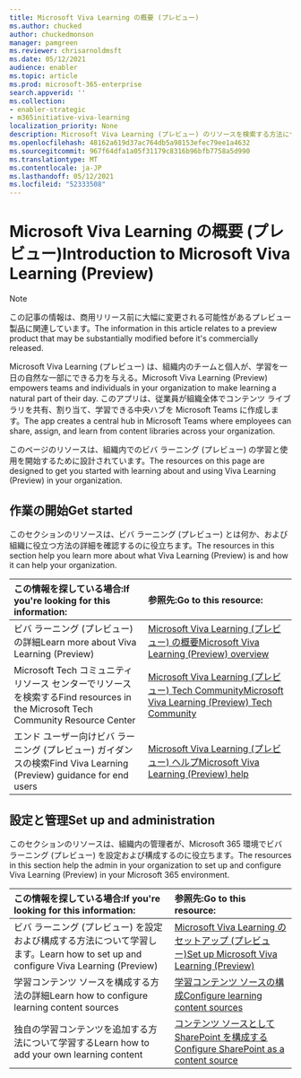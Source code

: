 ```yaml
---
title: Microsoft Viva Learning の概要 (プレビュー)
ms.author: chucked
author: chuckedmonson
manager: pamgreen
ms.reviewer: chrisarnoldmsft
ms.date: 05/12/2021
audience: enabler
ms.topic: article
ms.prod: microsoft-365-enterprise
search.appverid: ''
ms.collection:
- enabler-strategic
- m365initiative-viva-learning
localization_priority: None
description: Microsoft Viva Learning (プレビュー) のリソースを検索する方法について説明します。
ms.openlocfilehash: 48162a619d37ac764db5a98153efec79ee1a4632
ms.sourcegitcommit: 967f64dfa1a05f31179c8316b96bfb7758a5d990
ms.translationtype: MT
ms.contentlocale: ja-JP
ms.lasthandoff: 05/12/2021
ms.locfileid: "52333508"
---
```

# <a name="introduction-to-microsoft-viva-learning-preview"></a><span data-ttu-id="44830-103">Microsoft Viva Learning の概要 (プレビュー)</span><span class="sxs-lookup"><span data-stu-id="44830-103">Introduction to Microsoft Viva Learning (Preview)</span></span>

> [!NOTE]
> <span data-ttu-id="44830-104">この記事の情報は、商用リリース前に大幅に変更される可能性があるプレビュー製品に関連しています。</span><span class="sxs-lookup"><span data-stu-id="44830-104">The information in this article relates to a preview product that may be substantially modified before it's commercially released.</span></span> 

<span data-ttu-id="44830-105">Microsoft Viva Learning (プレビュー) は、組織内のチームと個人が、学習を一日の自然な一部にできる力を与える。</span><span class="sxs-lookup"><span data-stu-id="44830-105">Microsoft Viva Learning (Preview) empowers teams and individuals in your organization to make learning a natural part of their day.</span></span> <span data-ttu-id="44830-106">このアプリは、従業員が組織全体でコンテンツ ライブラリを共有、割り当て、学習できる中央ハブを Microsoft Teams に作成します。</span><span class="sxs-lookup"><span data-stu-id="44830-106">The app creates a central hub in Microsoft Teams where employees can share, assign, and learn from content libraries across your organization.</span></span>

<span data-ttu-id="44830-107">このページのリソースは、組織内でのビバ ラーニング (プレビュー) の学習と使用を開始するために設計されています。</span><span class="sxs-lookup"><span data-stu-id="44830-107">The resources on this page are designed to get you started with learning about and using Viva Learning (Preview) in your organization.</span></span>

## <a name="get-started"></a><span data-ttu-id="44830-108">作業の開始</span><span class="sxs-lookup"><span data-stu-id="44830-108">Get started</span></span>

<span data-ttu-id="44830-109">このセクションのリソースは、ビバ ラーニング (プレビュー) とは何か、および組織に役立つ方法の詳細を確認するのに役立ちます。</span><span class="sxs-lookup"><span data-stu-id="44830-109">The resources in this section help you learn more about what Viva Learning (Preview) is and how it can help your organization.</span></span>

| <span data-ttu-id="44830-110">この情報を探している場合:</span><span class="sxs-lookup"><span data-stu-id="44830-110">If you're looking for this information:</span></span> | <span data-ttu-id="44830-111">参照先:</span><span class="sxs-lookup"><span data-stu-id="44830-111">Go to this resource:</span></span> |
|:-----|:-----|
|<span data-ttu-id="44830-112">ビバ ラーニング (プレビュー) の詳細</span><span class="sxs-lookup"><span data-stu-id="44830-112">Learn more about Viva Learning (Preview)</span></span>|[<span data-ttu-id="44830-113">Microsoft Viva Learning (プレビュー) の概要</span><span class="sxs-lookup"><span data-stu-id="44830-113">Microsoft Viva Learning (Preview) overview</span></span>](overview-viva-learning.md)|
|<span data-ttu-id="44830-114">Microsoft Tech コミュニティ リソース センターでリソースを検索する</span><span class="sxs-lookup"><span data-stu-id="44830-114">Find resources in the Microsoft Tech Community Resource Center</span></span>|[<span data-ttu-id="44830-115">Microsoft Viva Learning (プレビュー) Tech Community</span><span class="sxs-lookup"><span data-stu-id="44830-115">Microsoft Viva Learning (Preview) Tech Community</span></span>](https://resources.techcommunity.microsoft.com/viva-learning/)|
|<span data-ttu-id="44830-116">エンド ユーザー向けビバ ラーニング (プレビュー) ガイダンスの検索</span><span class="sxs-lookup"><span data-stu-id="44830-116">Find Viva Learning (Preview) guidance for end users</span></span>|[<span data-ttu-id="44830-117">Microsoft Viva Learning (プレビュー) ヘルプ</span><span class="sxs-lookup"><span data-stu-id="44830-117">Microsoft Viva Learning (Preview) help</span></span>](https://support.microsoft.com/office/learning-preview-app-01bfed12-c327-41e0-a68f-7fa527dcc98a)|

## <a name="set-up-and-administration"></a><span data-ttu-id="44830-118">設定と管理</span><span class="sxs-lookup"><span data-stu-id="44830-118">Set up and administration</span></span>

<span data-ttu-id="44830-119">このセクションのリソースは、組織内の管理者が、Microsoft 365 環境でビバ ラーニング (プレビュー) を設定および構成するのに役立ちます。</span><span class="sxs-lookup"><span data-stu-id="44830-119">The resources in this section help the admin in your organization to set up and configure Viva Learning (Preview) in your Microsoft 365 environment.</span></span>

| <span data-ttu-id="44830-120">この情報を探している場合:</span><span class="sxs-lookup"><span data-stu-id="44830-120">If you're looking for this information:</span></span> | <span data-ttu-id="44830-121">参照先:</span><span class="sxs-lookup"><span data-stu-id="44830-121">Go to this resource:</span></span> |
|:-----|:-----|
|<span data-ttu-id="44830-122">ビバ ラーニング (プレビュー) を設定および構成する方法について学習します。</span><span class="sxs-lookup"><span data-stu-id="44830-122">Learn how to set up and configure Viva Learning (Preview)</span></span>|[<span data-ttu-id="44830-123">Microsoft Viva Learning のセットアップ (プレビュー)</span><span class="sxs-lookup"><span data-stu-id="44830-123">Set up Microsoft Viva Learning (Preview)</span></span>](set-up-teams-admin-center.md)|
|<span data-ttu-id="44830-124">学習コンテンツ ソースを構成する方法の詳細</span><span class="sxs-lookup"><span data-stu-id="44830-124">Learn how to configure learning content sources</span></span>|[<span data-ttu-id="44830-125">学習コンテンツ ソースの構成</span><span class="sxs-lookup"><span data-stu-id="44830-125">Configure learning content sources</span></span>](content-sources-365-admin-center.md)|
|<span data-ttu-id="44830-126">独自の学習コンテンツを追加する方法について学習する</span><span class="sxs-lookup"><span data-stu-id="44830-126">Learn how to add your own learning content</span></span>|[<span data-ttu-id="44830-127">コンテンツ ソースとして SharePoint を構成する</span><span class="sxs-lookup"><span data-stu-id="44830-127">Configure SharePoint as a content source</span></span>](configure-sharepoint-content-source.md)|





